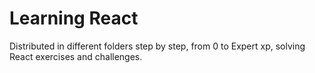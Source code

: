 # Learning React
Distributed in different folders step by step, from 0 to Expert xp, solving React exercises and challenges.
